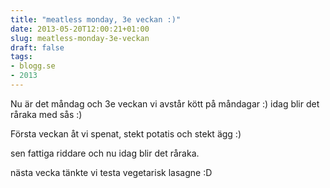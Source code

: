 ```yaml
---
title: "meatless monday, 3e veckan :)"
date: 2013-05-20T12:00:21+01:00
slug: meatless-monday-3e-veckan
draft: false
tags:
- blogg.se
- 2013
---
```

Nu är det måndag och 3e veckan vi avstår kött på måndagar :) idag blir det råraka med sås :)

Första veckan åt vi spenat, stekt potatis och stekt ägg :)

sen fattiga riddare och nu idag blir det råraka.

nästa vecka tänkte vi testa vegetarisk lasagne :D